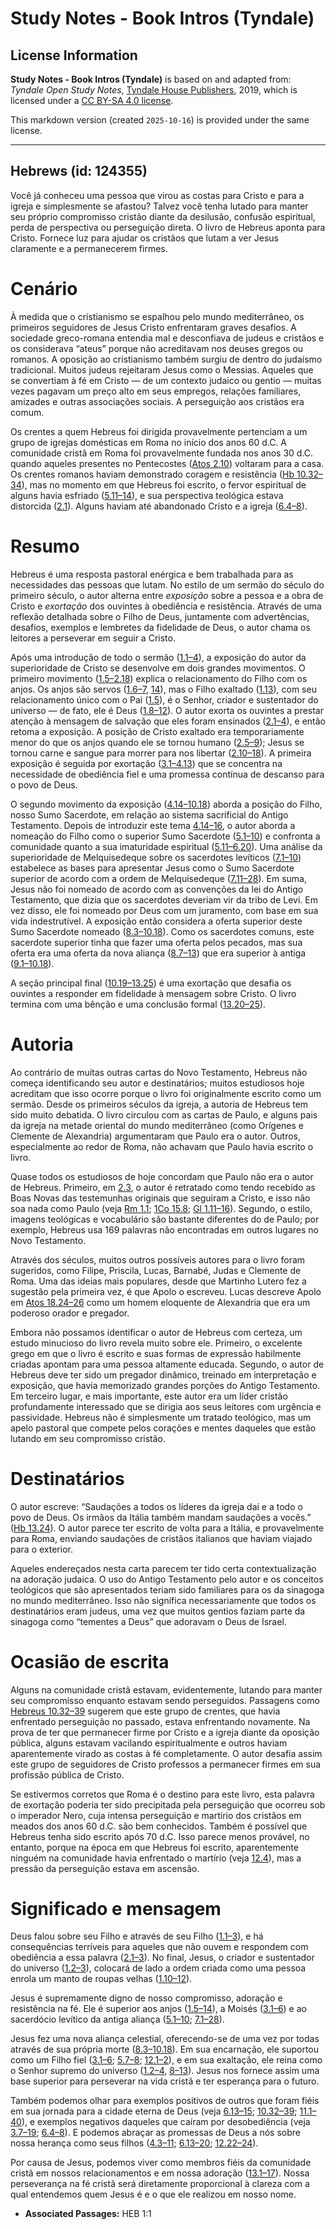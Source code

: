 # Study Notes - Book Intros (Tyndale)

## License Information

**Study Notes - Book Intros (Tyndale)** is based on and adapted from: _Tyndale Open Study Notes_, [Tyndale House Publishers](https://tyndaleopenresources.com/), 2019, which is licensed under a [CC BY-SA 4.0 license](https://creativecommons.org/licenses/by-sa/4.0/legalcode.en).

This markdown version (created `2025-10-16`) is provided under the same license.



--------------------------------

## Hebrews (id: 124355)

Você já conheceu uma pessoa que virou as costas para Cristo e para a igreja e simplesmente se afastou? Talvez você tenha lutado para manter seu próprio compromisso cristão diante da desilusão, confusão espiritual, perda de perspectiva ou perseguição direta. O livro de Hebreus aponta para Cristo. Fornece luz para ajudar os cristãos que lutam a ver Jesus claramente e a permanecerem firmes.

Cenário
=======

À medida que o cristianismo se espalhou pelo mundo mediterrâneo, os primeiros seguidores de Jesus Cristo enfrentaram graves desafios. A sociedade greco\-romana entendia mal e desconfiava de judeus e cristãos e os considerava “ateus” porque não acreditavam nos deuses gregos ou romanos. A oposição ao cristianismo também surgiu de dentro do judaísmo tradicional. Muitos judeus rejeitaram Jesus como o Messias. Aqueles que se convertiam à fé em Cristo — de um contexto judaico ou gentio — muitas vezes pagavam um preço alto em seus empregos, relações familiares, amizades e outras associações sociais. A perseguição aos cristãos era comum.

Os crentes a quem Hebreus foi dirigida provavelmente pertenciam a um grupo de igrejas domésticas em Roma no início dos anos 60 d.C. A comunidade cristã em Roma foi provavelmente fundada nos anos 30 d.C. quando aqueles presentes no Pentecostes ([Atos 2\.10](https://ref.ly/Acts2:10)) voltaram para a casa. Os crentes romanos haviam demonstrado coragem e resistência ([Hb 10\.32–34](https://ref.ly/Heb10:32-Heb10:34)), mas no momento em que Hebreus foi escrito, o fervor espiritual de alguns havia esfriado ([5\.11–14](https://ref.ly/Heb5:11-Heb5:14)), e sua perspectiva teológica estava distorcida ([2\.1](https://ref.ly/Heb2:1)). Alguns haviam até abandonado Cristo e a igreja ([6\.4–8](https://ref.ly/Heb6:4-Heb6:8)).

Resumo
======

Hebreus é uma resposta pastoral enérgica e bem trabalhada para as necessidades das pessoas que lutam. No estilo de um sermão do século do primeiro século, o autor alterna entre *exposição* sobre a pessoa e a obra de Cristo e *exortação* dos ouvintes à obediência e resistência. Através de uma reflexão detalhada sobre o Filho de Deus, juntamente com advertências, desafios, exemplos e lembretes da fidelidade de Deus, o autor chama os leitores a perseverar em seguir a Cristo.

Após uma introdução de todo o sermão ([1\.1–4](https://ref.ly/Heb1:1-Heb1:4)), a exposição do autor da superioridade de Cristo se desenvolve em dois grandes movimentos. O primeiro movimento ([1\.5–2\.18](https://ref.ly/Heb1:5-Heb2:18)) explica o relacionamento do Filho com os anjos. Os anjos são servos ([1\.6–7](https://ref.ly/Heb1:6-Heb1:7), [14](https://ref.ly/Heb1:14)), mas o Filho exaltado ([1\.13](https://ref.ly/Heb1:13)), com seu relacionamento único com o Pai ([1\.5](https://ref.ly/Heb1:5)), é o Senhor, criador e sustentador do universo — de fato, ele é Deus ([1\.8–12](https://ref.ly/Heb1:8-Heb1:12)). O autor exorta os ouvintes a prestar atenção à mensagem de salvação que eles foram ensinados ([2\.1–4](https://ref.ly/Heb2:1-Heb2:4)), e então retoma a exposição. A posição de Cristo exaltado era temporariamente menor do que os anjos quando ele se tornou humano ([2\.5–9](https://ref.ly/Heb2:5-Heb2:9)); Jesus se tornou carne e sangue para morrer para nos libertar ([2\.10–18](https://ref.ly/Heb2:10-Heb2:18)). A primeira exposição é seguida por exortação ([3\.1–4\.13](https://ref.ly/Heb3:1-Heb4:13)) que se concentra na necessidade de obediência fiel e uma promessa contínua de descanso para o povo de Deus.

O segundo movimento da exposição ([4\.14–10\.18](https://ref.ly/Heb4:14-Heb10:18)) aborda a posição do Filho, nosso Sumo Sacerdote, em relação ao sistema sacrificial do Antigo Testamento. Depois de introduzir este tema [4\.14–16](https://ref.ly/Heb4:14-Heb4:16), o autor aborda a nomeação do Filho como o superior Sumo Sacerdote ([5\.1–10](https://ref.ly/Heb5:1-Heb5:10)) e confronta a comunidade quanto a sua imaturidade espiritual ([5\.11–6\.20](https://ref.ly/Heb5:11-Heb6:20)). Uma análise da superioridade de Melquisedeque sobre os sacerdotes levíticos ([7\.1–10](https://ref.ly/Heb7:1-Heb7:10)) estabelece as bases para apresentar Jesus como o Sumo Sacerdote superior de acordo com a ordem de Melquisedeque ([7\.11–28](https://ref.ly/Heb7:11-Heb7:28)). Em suma, Jesus não foi nomeado de acordo com as convenções da lei do Antigo Testamento, que dizia que os sacerdotes deveriam vir da tribo de Levi. Em vez disso, ele foi nomeado por Deus com um juramento, com base em sua vida indestrutível. A exposição então considera a oferta superior deste Sumo Sacerdote nomeado ([8\.3–10\.18](https://ref.ly/Heb8:3-Heb10:18)). Como os sacerdotes comuns, este sacerdote superior tinha que fazer uma oferta pelos pecados, mas sua oferta era uma oferta da nova aliança ([8\.7–13](https://ref.ly/Heb8:7-Heb8:13)) que era superior à antiga ([9\.1–10\.18](https://ref.ly/Heb9:1-Heb10:18)).

A seção principal final ([10\.19–13\.25](https://ref.ly/Heb10:19-Heb13:25)) é uma exortação que desafia os ouvintes a responder em fidelidade à mensagem sobre Cristo. O livro termina com uma bênção e uma conclusão formal ([13\.20–25](https://ref.ly/Heb13:20-Heb13:25)).

Autoria
=======

Ao contrário de muitas outras cartas do Novo Testamento, Hebreus não começa identificando seu autor e destinatários; muitos estudiosos hoje acreditam que isso ocorre porque o livro foi originalmente escrito como um sermão. Desde os primeiros séculos da igreja, a autoria de Hebreus tem sido muito debatida. O livro circulou com as cartas de Paulo, e alguns pais da igreja na metade oriental do mundo mediterrâneo (como Orígenes e Clemente de Alexandria) argumentaram que Paulo era o autor. Outros, especialmente ao redor de Roma, não achavam que Paulo havia escrito o livro.

Quase todos os estudiosos de hoje concordam que Paulo não era o autor de Hebreus. Primeiro, em [2\.3](https://ref.ly/Heb2:3), o autor é retratado como tendo recebido as Boas Novas das testemunhas originais que seguiram a Cristo, e isso não soa nada como Paulo (veja [Rm 1\.1](https://ref.ly/Rom1:1); [1Co 15\.8](https://ref.ly/1Cor15:8); [Gl 1\.11–16](https://ref.ly/Gal1:11-Gal1:16)). Segundo, o estilo, imagens teológicas e vocabulário são bastante diferentes do de Paulo; por exemplo, Hebreus usa 169 palavras não encontradas em outros lugares no Novo Testamento.

Através dos séculos, muitos outros possíveis autores para o livro foram sugeridos, como Filipe, Priscila, Lucas, Barnabé, Judas e Clemente de Roma. Uma das ideias mais populares, desde que Martinho Lutero fez a sugestão pela primeira vez, é que Apolo o escreveu. Lucas descreve Apolo em [Atos 18\.24–26](https://ref.ly/Acts18:24-Acts18:26) como um homem eloquente de Alexandria que era um poderoso orador e pregador.

Embora não possamos identificar o autor de Hebreus com certeza, um estudo minucioso do livro revela muito sobre ele. Primeiro, o excelente grego em que o livro é escrito e suas formas de expressão habilmente criadas apontam para uma pessoa altamente educada. Segundo, o autor de Hebreus deve ter sido um pregador dinâmico, treinado em interpretação e exposição, que havia memorizado grandes porções do Antigo Testamento. Em terceiro lugar, e mais importante, este autor era um líder cristão profundamente interessado que se dirigia aos seus leitores com urgência e passividade. Hebreus não é simplesmente um tratado teológico, mas um apelo pastoral que compete pelos corações e mentes daqueles que estão lutando em seu compromisso cristão.

Destinatários
=============

O autor escreve: “Saudações a todos os líderes da igreja daí e a todo o povo de Deus. Os irmãos da Itália também mandam saudações a vocês.” ([Hb 13\.24](https://ref.ly/Heb13:24)). O autor parece ter escrito de volta para a Itália, e provavelmente para Roma, enviando saudações de cristãos italianos que haviam viajado para o exterior.

Aqueles endereçados nesta carta parecem ter tido certa contextualização na adoração judaica. O uso do Antigo Testamento pelo autor e os conceitos teológicos que são apresentados teriam sido familiares para os da sinagoga no mundo mediterrâneo. Isso não significa necessariamente que todos os destinatários eram judeus, uma vez que muitos gentios faziam parte da sinagoga como “tementes a Deus” que adoravam o Deus de Israel.

Ocasião de escrita
==================

Alguns na comunidade cristã estavam, evidentemente, lutando para manter seu compromisso enquanto estavam sendo perseguidos. Passagens como [Hebreus 10\.32–39](https://ref.ly/Heb10:32-Heb10:39) sugerem que este grupo de crentes, que havia enfrentado perseguição no passado, estava enfrentando novamente. Na prova de ter que permanecer firme por Cristo e a igreja diante da oposição pública, alguns estavam vacilando espiritualmente e outros haviam aparentemente virado as costas à fé completamente. O autor desafia assim este grupo de seguidores de Cristo professos a permanecer firmes em sua profissão pública de Cristo.

Se estivermos corretos que Roma é o destino para este livro, esta palavra de exortação poderia ter sido precipitada pela perseguição que ocorreu sob o imperador Nero, cuja intensa perseguição e martírio dos cristãos em meados dos anos 60 d.C. são bem conhecidos. Também é possível que Hebreus tenha sido escrito após 70 d.C. Isso parece menos provável, no entanto, porque na época em que Hebreus foi escrito, aparentemente ninguém na comunidade havia enfrentado o martírio (veja [12\.4](https://ref.ly/Heb12:4)), mas a pressão da perseguição estava em ascensão.

Significado e mensagem
======================

Deus falou sobre seu Filho e através de seu Filho ([1\.1–3](https://ref.ly/Heb1:1-Heb1:3)), e há consequências terríveis para aqueles que não ouvem e respondem com obediência a essa palavra ([2\.1–3](https://ref.ly/Heb2:1-Heb2:3)). No final, Jesus, o criador e sustentador do universo ([1\.2–3](https://ref.ly/Heb1:2-Heb1:3)), colocará de lado a ordem criada como uma pessoa enrola um manto de roupas velhas ([1\.10–12](https://ref.ly/Heb1:10-Heb1:12)).

Jesus é supremamente digno de nosso compromisso, adoração e resistência na fé. Ele é superior aos anjos ([1\.5–14](https://ref.ly/Heb1:5-Heb1:14)), a Moisés ([3\.1–6](https://ref.ly/Heb3:1-Heb3:6)) e ao sacerdócio levítico da antiga aliança ([5\.1–10](https://ref.ly/Heb5:1-Heb5:10); [7\.1–28](https://ref.ly/Heb7:1-Heb7:28)).

Jesus fez uma nova aliança celestial, oferecendo\-se de uma vez por todas através de sua própria morte ([8\.3–10\.18](https://ref.ly/Heb8:3-Heb10:18)). Em sua encarnação, ele suportou como um Filho fiel ([3\.1–6](https://ref.ly/Heb3:1-Heb3:6); [5\.7–8](https://ref.ly/Heb5:7-Heb5:8); [12\.1–2](https://ref.ly/Heb12:1-Heb12:2)), e em sua exaltação, ele reina como o Senhor supremo do universo ([1\.2–4](https://ref.ly/Heb1:2-Heb1:4), [8–13](https://ref.ly/Heb1:8-Heb1:13)). Jesus nos fornece assim uma base superior para perseverar na vida cristã e ter esperança para o futuro.

Também podemos olhar para exemplos positivos de outros que foram fiéis em sua jornada para a cidade eterna de Deus (veja [6\.13–15](https://ref.ly/Heb6:13-Heb6:15); [10\.32–39](https://ref.ly/Heb10:32-Heb10:39); [11\.1–40](https://ref.ly/Heb11:1-Heb11:40)), e exemplos negativos daqueles que caíram por desobediência (veja [3\.7–19](https://ref.ly/Heb3:7-Heb3:19); [6\.4–8](https://ref.ly/Heb6:4-Heb6:8)). E podemos abraçar as promessas de Deus a nós sobre nossa herança como seus filhos ([4\.3–11](https://ref.ly/Heb4:3-Heb4:11); [6\.13–20](https://ref.ly/Heb6:13-Heb6:20); [12\.22–24](https://ref.ly/Heb12:22-Heb12:24)).

Por causa de Jesus, podemos viver como membros fiéis da comunidade cristã em nossos relacionamentos e em nossa adoração ([13\.1–17](https://ref.ly/Heb13:1-Heb13:17)). Nossa perseverança na fé cristã será diretamente proporcional à clareza com a qual entendemos quem Jesus é e o que ele realizou em nosso nome.

* **Associated Passages:** HEB 1:1

